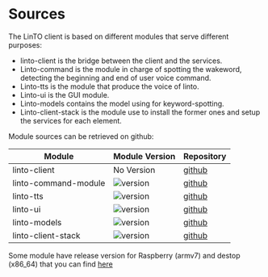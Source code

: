 # Sources
The LinTO client is based on different modules that serve different purposes:

* linto-client is the bridge between the client and the services.
* Linto-command is the module in charge of spotting the wakeword, detecting the beginning and end of user voice command.
* Linto-tts is the module that produce the voice of linto.
* Linto-ui is the GUI module.
* Linto-models contains the model using for keyword-spotting.
* Linto-client-stack is the module use to install the former ones and setup the services for each element.

Module sources can be retrieved on github:

| Module | Module Version | Repository |
|------- | -------------- | ---------- |
| linto-client | No Version | [github](https://github.com/linto-ai/linto-client) |
| linto-command-module | ![version](https://img.shields.io/github/manifest-json/v/linto-ai/linto-command-module?cacheSeconds=3600) | [github](https://github.com/linto-ai/linto-command-module) |
| linto-tts| ![version](https://img.shields.io/github/manifest-json/v/linto-ai/linto-tts-module?cacheSeconds=3600) | [github](https://github.com/linto-ai/linto-tts-module) |
| linto-ui | ![version](https://img.shields.io/github/manifest-json/v/linto-ai/linto-ui-module?cacheSeconds=3600) | [github](https://github.com/linto-ai/linto-ui-module) |
| linto-models | ![version](https://img.shields.io/github/manifest-json/v/linto-ai/linto-models?cacheSeconds=3600) | [github](https://github.com/linto-ai/linto-models) |
| linto-client-stack | ![version](https://img.shields.io/github/manifest-json/v/linto-ai/linto-client-stack?cacheSeconds=3600) | [github](https://github.com/linto-ai/linto-client-stack) |


Some module have release version for Raspberry (armv7) and destop (x86_64) that you can find [here](client/rpi_prebuilts) 

